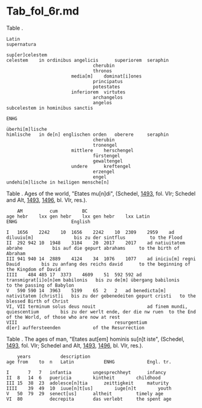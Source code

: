 # Tab_fol_6r.md

Table .
~~~
Latin
supernatura												

sup[er]celestem																	
celestem	in ordinibus angelicis		superiorem	seraphin	
								cherubin	
								thronos		
						media[m]	dominat[i]ones	
								principatus	
								potestates	
						inferiorem	virtutes	
								archangelos	
								angelos		
subcelestem	in hominibus sanctis				

ENHG

überhi[m]lische				
himlische	in de[n] englischen orden	oberere		seraphin	
								cherubin	
								tronengel	
						mittlere	herschengel	
								fürstengel
								gewaltengel	
						undere		kreftengel
								erzengel	
								engel	
undehi[m]lische	in heiligen mensche[n]
~~~

Table . Ages of the world, "Etates mu[n]di", (Schedel, [1493](), fol. VIr; Schedel and Alt, [1493](), [1496](), bl. VIr, res.).
~~~
	AM			cum			BC					
age	hebr	lxx	gen	hebr	lxx	gen	hebr	lxx	Latin					ENHG					English

I	1656	2242	10	1656	2242	10	2309	2959	ad diluuiu[m]				bis zu der sintflus			to the Flood
II	292	942	10	1948	3184	20	2017	2017	ad natiuitatem abrahe			bis auf die gepurt abrahams		to the birth of Abraham
III	941	940	14	2889	4124	34	1076	1077	ad iniciu[m] regni Dauid		bis zu anfang des reichs david		to the beginning of the Kingdom of David
IIII	484	485	17	3373	4609	51	592	592	ad transmigrat[i]o[n]em babilonis	bis zu de[m] übergang babilonis		to the passing of Babylon
V	590	590	14	3963	5199	65	2	2	ad benedicta[m] nativitatem [christ]i	bis zu der gebenedeiten gepurt cristi	to the blessed Birth of Christ
VI, VII	terminum solus deus nouit					ad finem mundi, quiescentium		bis zu der werlt ende, der die nw ruen	to the End of the World, of those who are now at rest
VIII									resurgentium				d[er] auffersteenden			of the Resurrection
~~~

Table . The ages of man, "Etates aut[em] hominis su[n]t iste", (Schedel, [1493](), fol. VIr; Schedel and Alt, [1493](), [1496](), bl. VIr, res.).						
~~~
	years			description			
age	from	to	n	Latin			ENHG			Engl. tr.

I		7	7	infantia		ungesprechheyt		infancy
II	8	14	6	puericia		kintheit		childhood
III	15	38	23	adolesce[n]tia		zeittigkeit		maturity
IIII	39	49	10	iuue[n]t[us]		iuge[n]t		youth
V	50	79	29	senect[us]		altheit			timely age
VI	80			decrepita		das verlebt		the spent age
~~~
